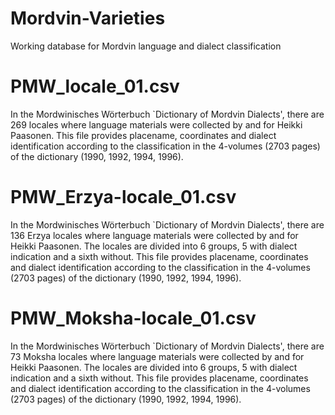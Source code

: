 # Mordvin-Varieties
Working database for Mordvin language and dialect classification

# PMW_locale_01.csv
In the Mordwinisches Wörterbuch `Dictionary of Mordvin Dialects', there are 269 locales where language materials were collected by and for Heikki Paasonen. This file provides placename, coordinates and dialect identification according to the classification in the 4-volumes (2703 pages) of the dictionary (1990, 1992, 1994, 1996).

# PMW_Erzya-locale_01.csv
In the Mordwinisches Wörterbuch `Dictionary of Mordvin Dialects', there are 136 Erzya locales where language materials were collected by and for Heikki Paasonen. 
 The locales are divided into 6 groups, 5 with dialect indication and a sixth without.
This file provides placename, coordinates and dialect identification according to the classification in the 4-volumes (2703 pages) of the dictionary (1990, 1992, 1994, 1996).


# PMW_Moksha-locale_01.csv
In the Mordwinisches Wörterbuch `Dictionary of Mordvin Dialects', there are 73 Moksha locales where language materials were collected by and for Heikki Paasonen.
 The locales are divided into 6 groups, 5 with dialect indication and a sixth without.
This file provides placename, coordinates and dialect identification according to the classification in the 4-volumes (2703 pages) of the dictionary (1990, 1992, 1994, 1996).

